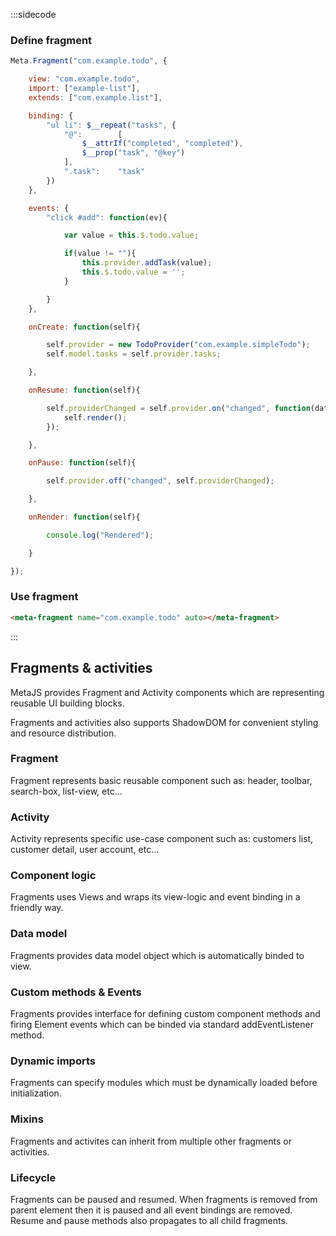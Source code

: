 :::sidecode
### Define fragment

```javascript
Meta.Fragment("com.example.todo", {

    view: "com.example.todo",
    import: ["example-list"],
    extends: ["com.example.list"],

    binding: {
        "ul li": $__repeat("tasks", {
            "@":        [
                $__attrIf("completed", "completed"),
                $__prop("task", "@key")
            ],
            ".task":    "task"
        })
    },

    events: {
        "click #add": function(ev){

            var value = this.$.todo.value;

            if(value != ""){
                this.provider.addTask(value);
                this.$.todo.value = '';
            }

        }
    },

    onCreate: function(self){

        self.provider = new TodoProvider("com.example.simpleTodo");
        self.model.tasks = self.provider.tasks;

    },

    onResume: function(self){

        self.providerChanged = self.provider.on("changed", function(data){
            self.render();
        });

    },

    onPause: function(self){

        self.provider.off("changed", self.providerChanged);

    },

    onRender: function(self){

        console.log("Rendered");

    }

});
```

### Use fragment

```html
<meta-fragment name="com.example.todo" auto></meta-fragment>
```
:::

## Fragments & activities

MetaJS provides Fragment and Activity components which are representing reusable UI building blocks.

Fragments and activities also supports ShadowDOM for convenient styling and resource distribution.

### Fragment

Fragment represents basic reusable component such as:
header, toolbar, search-box, list-view, etc...

### Activity

Activity represents specific use-case component such as:
customers list, customer detail, user account, etc...

### Component logic

Fragments uses Views and wraps its view-logic and event binding in a friendly way.

### Data model

Fragments provides data model object which is automatically binded to view.

### Custom methods & Events

Fragments provides interface for defining custom component methods and firing Element events which can be binded via standard addEventListener method.

### Dynamic imports

Fragments can specify modules which must be dynamically loaded before initialization.

### Mixins

Fragments and activites can inherit from multiple other fragments or activities.

### Lifecycle

Fragments can be paused and resumed. When fragments is removed from parent element then it is paused and all event bindings are removed. Resume and pause methods also propagates to all child fragments.
